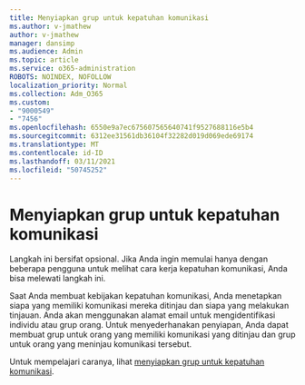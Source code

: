 ```yaml
---
title: Menyiapkan grup untuk kepatuhan komunikasi
ms.author: v-jmathew
author: v-jmathew
manager: dansimp
ms.audience: Admin
ms.topic: article
ms.service: o365-administration
ROBOTS: NOINDEX, NOFOLLOW
localization_priority: Normal
ms.collection: Adm_O365
ms.custom:
- "9000549"
- "7456"
ms.openlocfilehash: 6550e9a7ec675607565640741f9527688116e5b4
ms.sourcegitcommit: 6312ee31561db36104f32282d019d069ede69174
ms.translationtype: MT
ms.contentlocale: id-ID
ms.lasthandoff: 03/11/2021
ms.locfileid: "50745252"
---
```

# <a name="set-up-groups-for-communication-compliance"></a>Menyiapkan grup untuk kepatuhan komunikasi

Langkah ini bersifat opsional. Jika Anda ingin memulai hanya dengan beberapa pengguna untuk melihat cara kerja kepatuhan komunikasi, Anda bisa melewati langkah ini.  
  
Saat Anda membuat kebijakan kepatuhan komunikasi, Anda menetapkan siapa yang memiliki komunikasi mereka ditinjau dan siapa yang melakukan tinjauan. Anda akan menggunakan alamat email untuk mengidentifikasi individu atau grup orang. Untuk menyederhanakan penyiapan, Anda dapat membuat grup untuk orang yang memiliki komunikasi yang ditinjau dan grup untuk orang yang meninjau komunikasi tersebut.  
  
Untuk mempelajari caranya, lihat [menyiapkan grup untuk kepatuhan komunikasi](https://go.microsoft.com/fwlink/?linkid=2129594).
